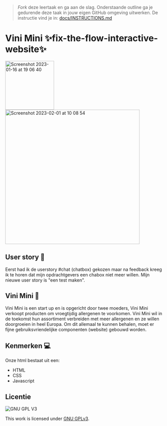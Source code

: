 > _Fork_ deze leertaak en ga aan de slag.
> Onderstaande outline ga je gedurende deze taak in jouw eigen GitHub omgeving uitwerken.
> De instructie vind je in: [docs/INSTRUCTIONS.md](docs/INSTRUCTIONS.md)

# Vini Mini ✨fix-the-flow-interactive-website✨

<img width="155" alt="Screenshot 2023-01-16 at 19 06 40" src="https://user-images.githubusercontent.com/112861555/215999242-77b3724b-6bab-4823-b69e-fd343b7c65c5.png">

<img width="427" alt="Screenshot 2023-02-01 at 10 08 54" src="https://user-images.githubusercontent.com/112861555/215999685-b2af2cc6-25f7-492d-9289-09097f5cc0fd.png">

## User story 👥

Eerst had ik de userstory #chat (chatbox) gekozen maar na feedback kreeg ik te horen dat mijn opdrachtgevers een chabox niet meer willen. Mijn nieuwe user story is "een test maken".

## Vini Mini 🥜

Vini Mini is een start up en is opgericht door twee moeders, Vini Mini verkoopt producten om vroegtijdig allergenen te voorkomen. Vini Mini wil in de toekomst hun assortiment verbreiden met meer allergenen en ze willen doorgroeien in heel Europa. Om dit allemaal te kunnen behalen, moet er fijne gebruiksvriendelijke componenten (website) gebouwd worden.

## Kenmerken 💻

Onze html bestaat uit een:

- HTML
- CSS
- Javascript

## Licentie

![GNU GPL V3](https://www.gnu.org/graphics/gplv3-127x51.png)

This work is licensed under [GNU GPLv3](./LICENSE).
